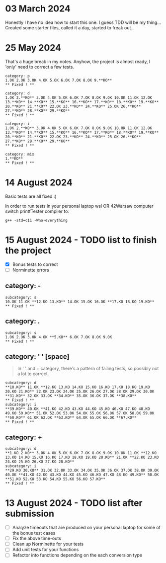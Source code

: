 # 03 March 2024
Honestly I have no idea how to start this one. I guess TDD will be my thing...
Created some starter files, called it a day, started to freak out...

# 25 May 2024
That's a huge break in my notes. Anyhow, the project is almost ready, I 'only' need to correct a few tests.

```
category: p
1.OK 2.OK 3.OK 4.OK 5.OK 6.OK 7.OK 8.OK 9.**KO**
** Fixed ! **

category: d
1.OK 2.**KO** 3.OK 4.OK 5.OK 6.OK 7.OK 8.OK 9.OK 10.OK 11.OK 12.OK 13.**KO** 14.**KO** 15.**KO** 16.**KO** 17.**KO** 18.**KO** 19.**KO** 20.**KO** 21.**KO** 22.OK 23.**KO** 24.**KO** 25.OK 26.**KO** 27.**KO** 28.**KO** 29.**KO**
** Fixed ! **

category: i
1.OK 2.**KO** 3.OK 4.OK 5.OK 6.OK 7.OK 8.OK 9.OK 10.OK 11.OK 12.OK 13.**KO** 14.**KO** 15.**KO** 16.**KO** 17.**KO** 18.**KO** 19.**KO** 20.**KO** 21.**KO** 22.OK 23.**KO** 24.**KO** 25.OK 26.**KO** 27.**KO** 28.**KO** 29.**KO**
** Fixed ! **

category: mix
1.**KO**
** Fixed ! **

```

# 14 August 2024

Basic tests are all fixed :)

In order to run tests in your personal laptop wsl OR 42Warsaw computer switch printfTester compiler to:
```
g++ -std=c11 -Wno-everything
```

# 15 August 2024 - TODO list to finish the project

- [x] Bonus tests to correct
- [ ] Norminette errors

## category: -
```
subcategory: s
10.OK 11.OK **12.KO 13.KO** 14.OK 15.OK 16.OK **17.KO 18.KO 19.KO**
** Fixed ! **
```

## category: .
```
subcategory: s
1.OK 2.OK 3.OK 4.OK **5.KO** 6.OK 7.OK 8.OK 9.OK
** Fixed ! **
```

## category: ' ' [space]
> <p>In ' ' and + category, there's a pattern of failing tests, so possibly not a lot to correct.<br><p>
```
subcategory: d
**10.KO** 11.OK **12.KO 13.KO 14.KO 15.KO 16.KO 17.KO 18.KO 19.KO 20.KO 21.KO** 22.OK 23.OK 24.OK 25.OK 26.OK 27.OK 28.OK 29.OK 30.OK **31.KO** 32.OK 33.OK **34.KO** 35.OK 36.OK 37.OK **38.KO**
** Fixed ! **
subcategory: i
**39.KO** 40.OK **41.KO 42.KO 43.KO 44.KO 45.KO 46.KO 47.KO 48.KO 49.KO 50.KO** 51.OK 52.OK 53.OK 54.OK 55.OK 56.OK 57.OK 58.OK 59.OK **60.KO** 61.OK 62.OK **63.KO** 64.OK 65.OK 66.OK **67.KO**
** Fixed ! **
```

## category: +
```
subcategory: d
**1.KO 2.KO** 3.OK 4.OK 5.OK 6.OK 7.OK 8.OK 9.OK 10.OK 11.OK **12.KO 13.KO 14.KO 15.KO 16.KO 17.KO 18.KO 19.KO 20.KO** 21.OK **22.KO 23.KO 24.KO 25.KO 26.KO 27.KO 28.KO**
subcategory: i
**29.KO 30.KO** 31.OK 32.OK 33.OK 34.OK 35.OK 36.OK 37.OK 38.OK 39.OK 40.OK **41.KO 42.KO 43.KO 44.KO 45.KO 46.KO 47.KO 48.KO 49.KO** 50.OK **51.KO 52.KO 53.KO 54.KO 55.KO 56.KO 57.KO**
** Fixed ! **
```

# 13 August 2024 - TODO list after submission
- [ ] Analyze timeouts that are produced on your personal laptop for some of the bonus test cases
- [ ] Fix the above time-outs
- [ ] Clean up Norminette for your tests
- [ ] Add unit tests for your functions
- [ ] Refactor into functions depending on the each conversion type
